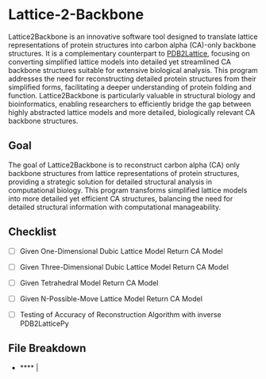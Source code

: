 # Lattice-2-Backbone

Lattice2Backbone is an innovative software tool designed to translate lattice representations of protein structures into carbon alpha (CA)-only backbone structures. It is a complementary counterpart to [PDB2Lattice](https://github.com/ahabegger/PDB-2-Lattice), focusing on converting simplified lattice models into detailed yet streamlined CA backbone structures suitable for extensive biological analysis. This program addresses the need for reconstructing detailed protein structures from their simplified forms, facilitating a deeper understanding of protein folding and function. Lattice2Backbone is particularly valuable in structural biology and bioinformatics, enabling researchers to efficiently bridge the gap between highly abstracted lattice models and more detailed, biologically relevant CA backbone structures.

## Goal

The goal of Lattice2Backbone is to reconstruct carbon alpha (CA) only backbone structures from lattice representations of protein structures, providing a strategic solution for detailed structural analysis in computational biology. This program transforms simplified lattice models into more detailed yet efficient CA structures, balancing the need for detailed structural information with computational manageability.

## Checklist 

- [ ] Given One-Dimensional Dubic Lattice Model Return CA Model

- [ ] Given Three-Dimensional Dubic Lattice Model Return CA Model

- [ ] Given Tetrahedral Model Return CA Model

- [ ] Given N-Possible-Move Lattice Model Return CA Model

- [ ] Testing of Accuracy of Reconstruction Algorithm with inverse PDB2LatticePy

## File Breakdown

- **** | 
